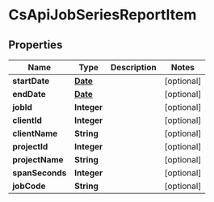 
# CsApiJobSeriesReportItem

## Properties
Name | Type | Description | Notes
------------ | ------------- | ------------- | -------------
**startDate** | [**Date**](Date.md) |  |  [optional]
**endDate** | [**Date**](Date.md) |  |  [optional]
**jobId** | **Integer** |  |  [optional]
**clientId** | **Integer** |  |  [optional]
**clientName** | **String** |  |  [optional]
**projectId** | **Integer** |  |  [optional]
**projectName** | **String** |  |  [optional]
**spanSeconds** | **Integer** |  |  [optional]
**jobCode** | **String** |  |  [optional]



